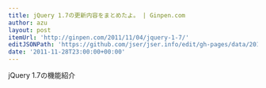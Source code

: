 ```yaml
---
title: jQuery 1.7の更新内容をまとめたよ。 | Ginpen.com
author: azu
layout: post
itemUrl: 'http://ginpen.com/2011/11/04/jquery-1-7/'
editJSONPath: 'https://github.com/jser/jser.info/edit/gh-pages/data/2011/11/index.json'
date: '2011-11-28T23:00:00+00:00'
---
```

jQuery 1.7の機能紹介
